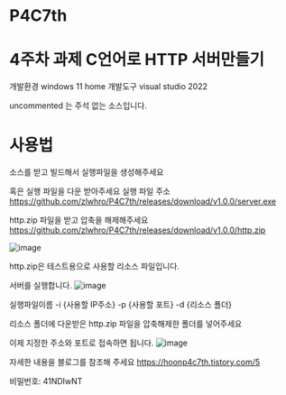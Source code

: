 # P4C7th
# 4주차 과제 C언어로 HTTP 서버만들기
개발환경 windows 11 home
개발도구 visual studio 2022

uncommented 는 주석 없는 소스입니다.

# 사용법
소스를 받고 빌드해서 실행파일을 생성해주세요

혹은 실행 파일을 다운 받아주세요
실행 파일 주소
https://github.com/zlwhro/P4C7th/releases/download/v1.0.0/server.exe

http.zip 파일을 받고 압축을 해제해주세요
https://github.com/zlwhro/P4C7th/releases/download/v1.0.0/http.zip

![image](https://github.com/zlwhro/P4C7th/assets/113174616/cc97267f-1d1d-4951-9e56-270787cb5a80)


http.zip은 테스트용으로 사용할 리소스 파일입니다.

서버를 실행합니다.
![image](https://github.com/zlwhro/P4C7th/assets/113174616/719559e1-814a-4f43-adc8-1958854636b5)


실행파일이름 -i {사용할 IP주소} -p {사용할 포트} -d {리소스 폴더}

리소스 폴더에 다운받은 http.zip 파일을 압축해제한 폴더를 넣어주세요

이제 지정한 주소와 포트로 접속하면 됩니다.
![image](https://github.com/zlwhro/P4C7th/assets/113174616/5ba05631-af2d-48a6-a151-f4e298bb5874)


자세한 내용을 블로그를 참조해 주세요
https://hoonp4c7th.tistory.com/5

비밀번호: 41NDIwNT


